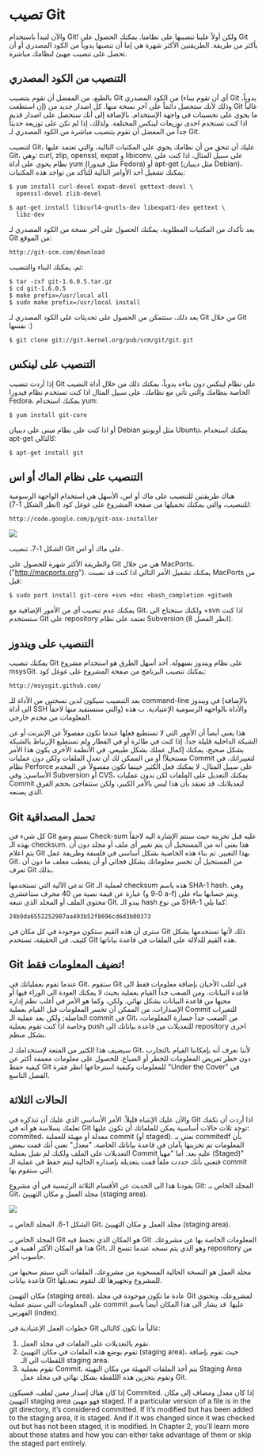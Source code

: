 # تصيب Git

والآن لنبدأ باستخدام Git! ولكن أولاً علينا تنصيبها على نظامنا. يمكنك الحصول على Git بأكثر من طريقة. الطريقتين الأكثر شهرة هي إما أن تنصبها يدوياً من الكود المصدري أو أن تحصل على تنصيب مهيئ لنظامك مباشرة.


## التنصيب من الكود المصدري

بالطبع، من المفضل أن تقوم بتنصيب Git من الكود المصدري (أي أن تقوم ببناء Git يدوياً، إن استطعت) وذلك لأنك ستحصل دائماً على آخر نسخة منها. كل اصدار جديد من Git غالباً ما يحوي على تحسينات في واجهة الإستخدام. بالإضافة إلى أنك ستحصل على اصدار قديم اذا كنت تستخدم احدى توزيعات لينكس المختلفة. ولذلك، إذا لم تكن على توزيعة حديثاً جداً من المفضل أن تقوم بتنصيب مباشرة من الكود المصدري لـ Git.

لتنصيب Git، عليك أن تتحق من أن نظامك يحوي على المكتبات التالية، والتي تعتمد عليها Git، وهي: curl, zlip, openssl, expat و libiconv. على سبيل المثال، اذا كنت على نظام يحوي على أداة yum (مثل فيدورا Fedora) أو apt-get (مثل ديبيان Debian)، يمكنك تشغيل أحد الأوامر التالية للتأكد من تواجد هذه المكتبات:

	$ yum install curl-devel expat-devel gettext-devel \
	  openssl-devel zlib-devel

	$ apt-get install libcurl4-gnutls-dev libexpat1-dev gettext \
	  libz-dev

بعد تأكدك من المكتبات المطلوبة، يمكنك الحصول على آخر نسخة من الكود المصدري لـ Git من الموقع:

	http://git-scm.com/download
	
ثم، يمكنك البناء والتنصيب:

	$ tar -zxf git-1.6.0.5.tar.gz
	$ cd git-1.6.0.5
	$ make prefix=/usr/local all
	$ sudo make prefix=/usr/local install

بعد ذلك، ستتمكن من الحصول على تحديثات على الكود المصدري لـ Git من خلال Git نفسها :)

	$ git clone git://git.kernel.org/pub/scm/git/git.git
	
## التنصيب على لينكس

إذا أردت تنصيب Git على نظام لينكس دون بناءه يدوياً، يمكنك ذلك من خلال أداة النصيب الخاصة بنظامك والتي تأتي مع نظامك. على سبيل المثال اذا كنت تستخدم نظام فيدورا Fedora، يمكنك استخدام yum:

	$ yum install git-core

أو اذا كنت على نظام مبنى على ديبيان Debian مثل أوبونتو Ubuntu، يمكنك استخدام apt-get كالتالي:

	$ apt-get install git

## التنصيب على نظام الماك أو اس


هناك طريقتين للتنصيب على  ماك أو اس، الأسهل هي استخدام الواجهة الرسومية للتنصيب، والتي يمكنك تحميلها من صفحة المشروع على غوغل كود (انظر الشكل 1-7):

	http://code.google.com/p/git-osx-installer


![](http://git-scm.com/figures/18333fig0107-tn.png)
 
الشكل 1-7. تنصيب Git على ماك أو اس.

والطريقة الأكثر شهرة للحصول على Git هي من خلال MacPorts، ("http://macports.org"). يمكنك تشغيل الأمر التالي اذا كنت قد نصبت MacPorts من قبل:

	$ sudo port install git-core +svn +doc +bash_completion +gitweb

يمكنك عدم تنصيب أي من الأمور الإضافية مع Git، ولكنك ستحتاج الى +svn اذا كنت ستستخدم Git على repository تعتمد على نظام Subversion (انظر الفصل 8).


## التنصيب على ويندوز

يمكنك تنصيب Git على نظام ويندوز بسهولة. أحد أسهل الطرق هو استخدام مشروع msysGit. يمكنك تنصيب البرنامج من صفحة المشروع على غوغل كود:

	http://msysgit.github.com/

بعد التنصيب سيكون لدين نسختين من الأداة للـ command-line في ويندوز (بالإضافة الى أداة SSH والتي ستستفيد منها لاحقاً) والأداة بالواجهة الرسومية الإعتيادية.
ب هذه المعلومات من مخدم خارجي.

هذا يعني أيضاً أن الأمور التي لا تستطيع فعلها عندما تكون مفصولاً عن الإنترنت أو عن الشبكة الداخلية قليلة جداً. إذا كنت في طائرة أو في القطار ولم تستطيع الإرتباط بالشبكة بشكل صحيح، يمكنك إكمال عملك بشكل طبيعي. في الأنظمة الأخرى يكون هذا الأمر مستحيلاً! أو من الممكن لك أن تعدل الملفات ولكن دون عمليات Commit لتغييراتك. في نظام Perforce على سبيل المثال، لا يمكنك فعل الكثير حينما تكون مفصولاً عن المخدم الأساسي; وفي Subversion أو CVS، يمكنك التعديل على الملفات لكن بدون عمليات Commit لتعديلاتك، قد تعتقد بأن هذا ليس بالأمر الكبير، ولكن ستتفاجئ بحجم الفرق الذي يصنعه.

## Git تحمل المصداقية

كل شيء في Git سيتم وضع Check-sum عليه قبل تخزينة حيث ستتم الإشارة اليه لاحقاً بهذه الـ checksum. هذا يعني أنه من المستحيل أن يتم تغيير أي ملف أو مجلد دون أن يتم اعلام Git بهذا التغيير. تم بناء هذه الخاصية بشكل أساسي في فلسفة وطريقة عمل Git. من المستحيل أن تخسر معلوماتك بشكل فجائي أو أن ينعطب معلف ما دون أن تعرف Git بذلك.

تدعى الآلية التي تستخدمها Git لعملية الـ checksum هذه باسم SHA-1 hash. وهي عبارة عن قيمة نصية من 40 محرف ستاعشري (0-9 و a-f) ويتم حسابها بناء على محتوى الملف أو المجلد الذي تتبعه Git. يبدو الـ hash من نوع SHA-1 كما يلي:

	24b9da6552252987aa493b52f8696cd6d3b00373

سترى أن هذه القيم ستكون موجودة في كل مكان في Git ذلك لأنها تستخدمها بشكل كثيف. في الحقيقة، تستخدم Git هذه القيم للدلالة على الملفات في قاعدة بياناتها.

## Git تضيف المعلومات فقط!

عندما تقوم بعملياتك في Git، ستقوم Git في أغلب الأحيان بإضافة معلومات فقط الى قاعدة البيانات. ومن الصعب جداً القيام بعملية بحيث لا يمكنك العودة الى الوراء فيها أو محيها من قاعدة البيانات بشكل نهائي. ولكن، وكما هو الأمر في أغلب نظم إدارة الإصدارات، من الممكن أن تخسر المعلومات قبل القيام بعملية Commit للتغيرات الحاصلة; ولكن بعد عملية الـ commit في Git، من الصعب جداً خسارة المعلومات، وخاصة اذا كنت تقوم بعملية push للتعديلات من قاعدة بياناتك الى repository اخرى بشكل منظم.

سيضيف هذا الكثير من المتعة لإستخدامك لـ Git، لأننا نعرف أنه بإمكاننا القيام بالتجارب دون خطر تعريض المعلومات للخطر أو الضياع. للحصول على معلومات معمقة أكثر عن كيفية حفظ Git للمعلومات وكيفية استرجاعها انظر فقرة "Under the Cover" في الفصل التاسع.

## الحالات الثلاثة

والآن عليك الإنتباه قليلاً.  الأمر الأساسي الذي عليك أن تتذكره في Git اذا أردت أن تكمك تعلمك بسلاسة هو أنه في Git توجد ثلاث حالات أساسية يمكن للملفاتك أن تكون عليها: commited، معدلة أو مهيئة للعملية commit (أو staged). نعني بـ commitedf بأن المعلومات تم تخزينها بآمان في قاعدة بياناتك الخاصة. "معدل" تعني أنك قمت ببعض التعديلات على الملف ولكنك لم تقبل بعملية Commit عليه بعد. أما "مهيأ (Staged)" فتعني بأنك حددت ملفاً قمت بتعديله بإصداره الحالية ليتم حفظ في عملية الـ commit التي ستقوم بها.

يقودنا هذا الى الحديث عن الأقسام الثلاثة الرئيسية في أي مشروع Git: المجلد الخاص بـ Git، مجلد العمل و مكان التهييئ (staging area).


![](http://git-scm.com/figures/18333fig0106-tn.png)
 
الشكل 1-6. المجلد الخاص بـ Git، مجلد العمل و مكان التهييئ (staging area).

المجلد الخاص بـ Git هو المكان الذي تحفظ فيه Git المعلومات الخاصة بها عن مشروعك. هذا هو المكان الأكثر أهمية في Git، وهو الذي يتم نسخه عندما تنسخ الـ repository من حاسوب آخر.

مجلد العمل هو النسخة الحالية المسحوبة من مشروعك. الملفات التي سيتم سحبها من قاعدة بيانات Git للمشروع وتجهيزها لك لتقوم بتعديلها.

مكان التهييئ (staging area)، عادة ما تكون موجودة في مجلد Git لمشروعك، وتحتوي على المعلومات التي سيتم عملية commit عليها. قد يشار الى هذا المكان أيضاً باسم الفهرس (index).

خطوات العمل الإعتيادية في Git غالباً ما تكون كالتالي:

1. تقوم بالتعديلات على الملفات في مجلد العمل.
2. تقوم بوضع هذه الملفات في مكان التهييئ (staging area)، حيث تقوم بإضافة اللقطات الى الـ staging area.
3. تقوم بعملية Commit، يتم أخذ الملفات المهيئة من مكان التهيئة Staging Area وتقوم بتخزين هذه الللقطة بشكل نهائي في مجلد عمل Git.

إذا كان هناك إصدار معين لملف، فسيكون Commited. إذا كان معدل ومضاف إلى مكان التهييئ staging area فهو مهيئ staged. 
If a particular version of a file is in the git directory, it’s considered committed. If it’s modified but has been added to the staging area, it is staged. And if it was changed since it was checked out but has not been staged, it is modified. In Chapter 2, you’ll learn more about these states and how you can either take advantage of them or skip the staged part entirely.
